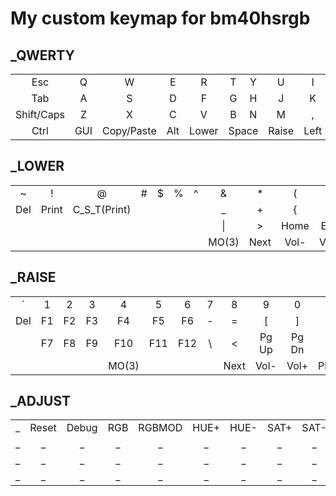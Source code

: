 # My custom keymap for bm40hsrgb

## _QWERTY

|           |     |            |     |       |           |           |       |      |      |      |      |
|:---------:|:---:|:----------:|:---:|:-----:|:---------:|:---------:|:-----:|:----:|:----:|:----:|:----:|
| Esc       |  Q  |     W      |  E  |   R   |     T     |     Y     |   U   |   I  |   O  |   P  | Bksp |
| Tab       |  A  |     S      |  D  |   F   |     G     |     H     |   J   |   K  |   L  |   ;  |Enter |
| Shift/Caps|  Z  |     X      |  C  |   V   |     B     |     N     |   M   |   ,  |   .  |   /  |  "   |
| Ctrl      | GUI | Copy/Paste | Alt | Lower <td colspan=2>Space</td>| Raise | Left | Down |  Up  |Right |

## _LOWER

|      |      |            |     |     |     |     |        |      |      |      |        |
|:----:|:----:|:----------:|:---:|:---:|:---:|:---:|:------:|:----:|:----:|:----:|:------:|
|   ~  |   !  |      @     |  #  |  $  |  %  |  ^  |   &    |   *  |   (  |   )  |        |
| Del  |Print |C_S_T(Print)|     |     |     |     |   _    |   +  |   {  |   }  | &#124; |
|      |      |            |     |     |     |     | &#124; |   >  | Home | End  |        |
|      |      |            |     |     |     |     |  MO(3) | Next | Vol- | Vol+ |  Play  |

## _RAISE

|     |      |      |      |      |      |      |     |      |       |       |      |
|:---:|:----:|:----:|:----:|:----:|:----:|:----:|:---:|:----:|:-----:|:-----:|:----:|
|  `  |   1  |   2  |   3  |   4  |   5  |   6  |  7  |  8   |   9   |   0   |      |
| Del |  F1  |  F2  |  F3  |  F4  |  F5  |  F6  |  -  |  =   |   [   |   ]   |  \   |
|     |  F7  |  F8  |  F9  |  F10 |  F11 |  F12 |  \  |  <   | Pg Up | Pg Dn |      |
|     |      |      |      | MO(3)|      |      |     | Next | Vol-  | Vol+  | Play |

## _ADJUST

|     |       |       |     |        |      |      |      |      |        |        |     |
|:---:|:-----:|:-----:|:---:|:------:|:----:|:----:|:----:|:----:|:------:|:------:|:---:|
|  _  | Reset | Debug | RGB | RGBMOD | HUE+ | HUE- | SAT+ | SAT- | BRGTH+ | BRGTH- |  _  |
|  _  |   _   |   _   |  _  |   _    |  _   |  _   |  _   |  _   |   _    |   _    |  _  |
|  _  |   _   |   _   |  _  |   _    |  _   |  _   |  _   |  _   |   _    |   _    |  _  |
|  _  |   _   |   _   |  _  |   _    |  _   |  _   |  _   |  _   |   _    |   _    |  _  |
